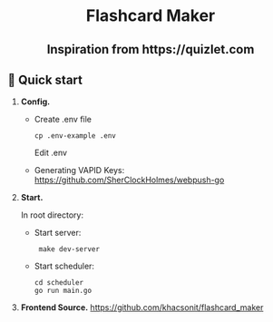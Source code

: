 <h1 align="center">
  Flashcard Maker
</h1>

<h2 align="center">
  Inspiration from https://quizlet.com
</h2>

## 🚀 Quick start

1.  **Config.**
     + Create .env file 
          ```shell
          cp .env-example .env
          ```
       Edit .env
    
     + Generating VAPID Keys: https://github.com/SherClockHolmes/webpush-go
    
2.  **Start.**

    In root directory: 
     + Start server: 
         ```shell
          make dev-server
          ```
     + Start scheduler:
          ```shell
          cd scheduler
          go run main.go
          ```
3.  **Frontend Source.**
  https://github.com/khacsonit/flashcard_maker
